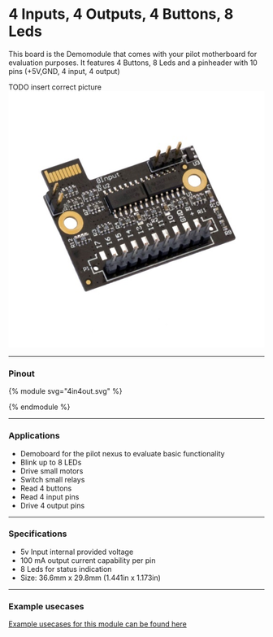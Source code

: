 # 4 Inputs, 4 Outputs, 4 Buttons, 8 Leds

This board is the Demomodule that comes with your pilot motherboard for evaluation purposes.
It features 4 Buttons, 8 Leds and a pinheader with 10 pins (+5V,GND, 4 input, 4 output)


TODO insert correct picture
![alt text](/images/8_Digital_Inputs/I8H001.png "Basic Demoboard")





---

### Pinout


{% module svg="4in4out.svg" %}
<script>
var pin_default_desc_i = 'Input pin. To be used with the internally provided 5V on the Power pin (0)'
var pin_default_desc_o = 'Output pin. Maximum current: 100mA. When all outputs are on simultanously, a current limit of 100mA should be respected.'

var pins = {
    "1": {title: 'Power (+)', direction: {default: 'out'}, description: {
        default: 'The output voltage on this pin is 5V and is provided by the pilot nexus mainboard. It is an OUTPUT pin.'
    }},
    "2": {title: 'GND (-)', direction: '', description: {
        default: 'Ground Pin. Connect this pin to the ground pin of your system.'
    }},
    "3": {title: 'Input 0', direction: { default: 'out' }, description: {default:  pin_default_desc_i} },
    "4": {title: 'Input 1', direction: { default: 'out' }, description: {default:  pin_default_desc_i} },
    "5": {title: 'Input 2', direction: { default: 'out' }, description: {default:  pin_default_desc_i} },
    "6": {title: 'Input 3', direction: { default: 'out' }, description: {default:  pin_default_desc_i} },
    "7": {title: 'Output 0', direction: { default: 'out' }, description: {default:  pin_default_desc_o} },
    "8": {title: 'Output 1', direction: { default: 'out' }, description: {default:  pin_default_desc_o} },
    "9": {title: 'Output 2', direction: { default: 'out' }, description: {default:  pin_default_desc_o} },
    "10": {title: 'Output 3', direction: { default: 'out' }, description: {default: pin_default_desc_o} }
};

var selectedconfiggroup = null
var configurations = null
</script>
{% endmodule %}






---




### Applications

* Demoboard for the pilot nexus to evaluate basic functionality
* Blink up to 8 LEDs
* Drive small motors
* Switch small relays
* Read 4 buttons
* Read 4 input pins
* Drive 4 output pins


---

### Specifications

* 5v Input internal provided voltage
* 100 mA output current capability per pin
* 8 Leds for status indication
* Size: 36.6mm x 29.8mm (1.441in x 1.173in)

---


### Example usecases

[Example usecases for this module can be found here](/docs/Hardware/Modules/usecases/4_in_4_out/overview.md)